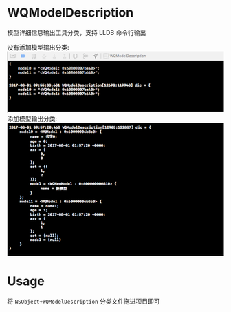 # WQModelDescription
模型详细信息输出工具分类，支持 LLDB 命令行输出</br>

没有添加模型输出分类:</br>
<img src="https://github.com/AppleDP/WQModelDescription/blob/master/Effect/UnAdd.png" alt="没有添加模型输出分类" title="没有添加模型输出分类">
</br>
添加模型输出分类:</br>
<img src="https://github.com/AppleDP/WQModelDescription/blob/master/Effect/Add.png" alt="添加模型输出分类" title="添加模型输出分类">
</br>

# Usage
将 `NSObject+WQModelDescription` 分类文件拖进项目即可
